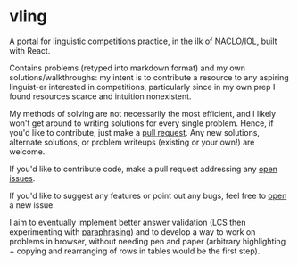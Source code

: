 # vling

A portal for linguistic competitions practice, in the ilk of NACLO/IOL, built with React. 

Contains problems (retyped into markdown format) and my own solutions/walkthroughs: my intent is to contribute a resource to any aspiring linguist-er interested in competitions, particularly since in my own prep I found resources scarce and intuition nonexistent. 

My methods of solving are not necessarily the most efficient, and I likely won't get around to writing solutions for every single problem. Hence, if you'd like to contribute, just make a [pull request](https://docs.github.com/en/pull-requests/collaborating-with-pull-requests/proposing-changes-to-your-work-with-pull-requests/about-branches). Any new solutions, alternate solutions, or problem writeups (existing or your own!) are welcome. 

If you'd like to contribute code, make a pull request addressing any [open issues](https://github.com/blobotic/vling/issues).

If you'd like to suggest any features or point out any bugs, feel free to [open](https://github.com/blobotic/vling/issues/new) a new issue. 

I aim to eventually implement better answer validation (LCS then experimenting with [paraphrasing](https://en.wikipedia.org/wiki/Paraphrasing_(computational_linguistics))) and to develop a way to work on problems in browser, without needing pen and paper (arbitrary highlighting + copying and rearranging of rows in tables would be the first step). 